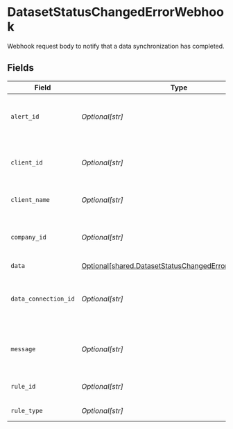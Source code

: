 # DatasetStatusChangedErrorWebhook

Webhook request body to notify that a data synchronization has completed.


## Fields

| Field                                                                                                                | Type                                                                                                                 | Required                                                                                                             | Description                                                                                                          | Example                                                                                                              |
| -------------------------------------------------------------------------------------------------------------------- | -------------------------------------------------------------------------------------------------------------------- | -------------------------------------------------------------------------------------------------------------------- | -------------------------------------------------------------------------------------------------------------------- | -------------------------------------------------------------------------------------------------------------------- |
| `alert_id`                                                                                                           | *Optional[str]*                                                                                                      | :heavy_minus_sign:                                                                                                   | Unique identifier of the webhook event.                                                                              |                                                                                                                      |
| `client_id`                                                                                                          | *Optional[str]*                                                                                                      | :heavy_minus_sign:                                                                                                   | Unique identifier for your client in Codat.                                                                          |                                                                                                                      |
| `client_name`                                                                                                        | *Optional[str]*                                                                                                      | :heavy_minus_sign:                                                                                                   | Name of your client in Codat.                                                                                        |                                                                                                                      |
| `company_id`                                                                                                         | *Optional[str]*                                                                                                      | :heavy_minus_sign:                                                                                                   | Unique identifier for your SMB in Codat.                                                                             | 8a210b68-6988-11ed-a1eb-0242ac120002                                                                                 |
| `data`                                                                                                               | [Optional[shared.DatasetStatusChangedErrorWebhookData]](../../models/shared/datasetstatuschangederrorwebhookdata.md) | :heavy_minus_sign:                                                                                                   | N/A                                                                                                                  |                                                                                                                      |
| `data_connection_id`                                                                                                 | *Optional[str]*                                                                                                      | :heavy_minus_sign:                                                                                                   | Unique identifier for a company's data connection.                                                                   | 2e9d2c44-f675-40ba-8049-353bfcb5e171                                                                                 |
| `message`                                                                                                            | *Optional[str]*                                                                                                      | :heavy_minus_sign:                                                                                                   | A human readable message about the webhook.                                                                          |                                                                                                                      |
| `rule_id`                                                                                                            | *Optional[str]*                                                                                                      | :heavy_minus_sign:                                                                                                   | Unique identifier for the rule.                                                                                      |                                                                                                                      |
| `rule_type`                                                                                                          | *Optional[str]*                                                                                                      | :heavy_minus_sign:                                                                                                   | The type of rule.                                                                                                    |                                                                                                                      |